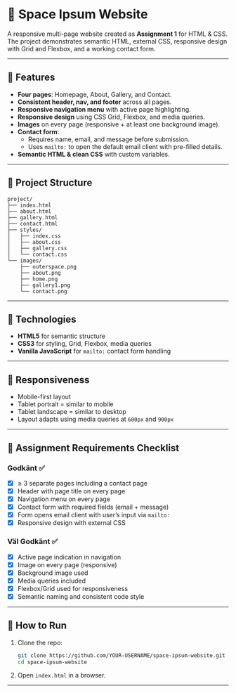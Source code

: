# 🌌 Space Ipsum Website  

A responsive multi-page website created as **Assignment 1** for HTML & CSS.  
The project demonstrates semantic HTML, external CSS, responsive design with Grid and Flexbox, and a working contact form.  

---

## 🚀 Features
- **Four pages**: Homepage, About, Gallery, and Contact.  
- **Consistent header, nav, and footer** across all pages.  
- **Responsive navigation menu** with active page highlighting.  
- **Responsive design** using CSS Grid, Flexbox, and media queries.  
- **Images** on every page (responsive + at least one background image).  
- **Contact form**:
  - Requires name, email, and message before submission.  
  - Uses `mailto:` to open the default email client with pre-filled details.  
- **Semantic HTML & clean CSS** with custom variables.  

---

## 📂 Project Structure
```
project/
├── index.html
├── about.html
├── gallery.html
├── contact.html
├── styles/
│   ├── index.css
│   ├── about.css
│   ├── gallery.css
│   └── contact.css
└── images/
    ├── outerspace.png
    ├── about.png
    ├── home.png
    ├── gallery1.png
    └── contact.png
```

---

## 🎨 Technologies
- **HTML5** for semantic structure  
- **CSS3** for styling, Grid, Flexbox, media queries  
- **Vanilla JavaScript** for `mailto:` contact form handling  

---

## 📱 Responsiveness
- Mobile-first layout  
- Tablet portrait = similar to mobile  
- Tablet landscape = similar to desktop  
- Layout adapts using media queries at `600px` and `900px`  

---

## 📝 Assignment Requirements Checklist

### Godkänt ✅
- [x] ≥ 3 separate pages including a contact page  
- [x] Header with page title on every page  
- [x] Navigation menu on every page  
- [x] Contact form with required fields (email + message)  
- [x] Form opens email client with user’s input via `mailto:`  
- [x] Responsive design with external CSS  

### Väl Godkänt ✅
- [x] Active page indication in navigation  
- [x] Image on every page (responsive)  
- [x] Background image used  
- [x] Media queries included  
- [x] Flexbox/Grid used for responsiveness  
- [x] Semantic naming and consistent code style  

---

## 🔗 How to Run
1. Clone the repo:  
   ```bash
   git clone https://github.com/YOUR-USERNAME/space-ipsum-website.git
   cd space-ipsum-website
   ```
2. Open `index.html` in a browser.  

---
